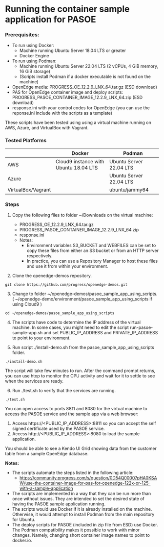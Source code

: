 # Running the container sample application for PASOE
	
### Prerequisites:
* To run using Docker:
    * Machine running Ubuntu Server 18.04 LTS or greater
    * Docker Engine
* To run using Podman:
    * Machine running Ubuntu Server 22.04 LTS (2 vCPUs, 4 GiB memory, 16 GiB storage)
    * (Scripts install Podman if a docker executable is not found on the machine)
* OpenEdge media: PROGRESS_OE_12.2.9_LNX_64.tar.gz (ESD download)
* PAS for OpenEdge container image and deploy scripts: PROGRESS_PASOE_CONTAINER_IMAGE_12.2.9_LNX_64.zip (ESD download)
* response.ini with your control codes for OpenEdge (you can use the reponse.ini include with the scripts as a template)

These scripts have been tested using using a virtual machine running on AWS, Azure, and VirtualBox with Vagrant.

### Tested Platforms
|              | Docker           | Podman |
| ------------ | ---------------- | ------------ |
| AWS          | Cloud9 instance with Ubuntu 18.04 LTS | Ubuntu Server 22.04 LTS |
| Azure        |  | Ubuntu Server 22.04 LTS |
| VirtualBox/Vagrant   |   | ubuntu/jammy64 |


### Steps
1. Copy the following files to folder ~/Downloads on the virtual machine:
    * PROGRESS_OE_12.2.9_LNX_64.tar.gz
    * PROGRESS_PASOE_CONTAINER_IMAGE_12.2.9_LNX_64.zip
    * response.ini
    * Notes:
        * Environment variables S3_BUCKET and WEBFILES can be set to copy these files from either an S3 bucket or from an HTTP server respectively.
        * In practice, you can use a Repository Manager to host these files and use it from within your environment.

2. Clone the openedge-demos repository.
~~~
git clone https://github.com/progress/openedge-demos.git
~~~

3. Change to folder ~/openedge-demos/pasoe_sample_app_using_scripts. ( ~/openedge-demo/environment/pasoe_sample_app_using_scripts if using Cloud9 )
~~~
cd ~/openedge-demos/pasoe_sample_app_using_scripts
~~~

4. The scripts have code to determine the IP address of the virtual machine. In some cases, you might need to edit the script run-pasoe-sample-app.sh and set PUBLIC_IP_ADDRESS and PRIVATE_IP_ADDRESS to point to your environment.

5. Run script ./install-demo.sh from the pasoe_sample_app_using_scripts folder.
~~~
./install-demo.sh
~~~

The script will take few minutes to run.
After the command prompt returns, you can use htop to monitor the CPU activity and wait for it to settle to see when the services are ready.

6. Run ./test.sh to verify that the services are running.
~~~
./test.sh
~~~

You can open access to ports 8811 and 8080 for the virtual machine to access the PASOE service and the sample app via a web browser:
1. Access https://<PUBLIC_IP_ADDRESS>:8811 so you can accept the self signed certificate used by the PASOE service.
2. Access http://<PUBLIC_IP_ADDRESS>:8080 to load the sample application.

You should be able to see a Kendo UI Grid showing data from the customer table from a sample OpenEdge database.

**Notes:**
* The scripts automate the steps listed in the following article:
    * https://community.progress.com/s/question/0D54Q00007pHA0KSAW/use-the-container-image-for-pas-for-openedge-122x-or-125-with-a-sample-application
* The scripts are implemented in a way that they can be run more than once without issues. They are intended to set the desired state of having the PASOE sample application running.
* The scripts would use Docker if it is already installed on the machine. Otherwise, it would attempt to install Podman from the main repository for Ubuntu.
* The deploy scripts for PASOE (included in zip file from ESD) use Docker. The Podman compatibility makes it possible to work with minor changes. Namely, changing short container image names to point to docker.io.
